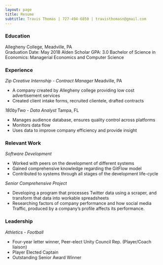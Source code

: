 ```yaml
---
layout: page
title: Resume
subtitle: Travis Thomas | 727-494-6850 | travisthomasn@gmail.com
---
```

### Education
Allegheny College, Meadville, PA                                                                                                        
Graduation Date: May 2018
Alden Scholar
GPA: 3.0
Bachelor of Science in Economics: Managerial Economics and Computer Science

### Experience
*Zip Creative Internship - Contract Manager*
Meadville, PA
- A company created by Allegheny college providing low cost advertisement services
-	Created client intake forms, recruited clientele, drafted contracts

*180byTwo - Data Analyst*
Tampa, FL
- Manages audience database, ensures quality control across platforms
- Monitors data flow
- Uses data to improve company efficiency and provide insight


### Relevant Work
*Software Development*
-	Worked with peers on the development of different systems
-	Gained comprehensive knowledge regarding the GitFlow model
-	Contributed to systems through all stages of the development life-cycle

*Senior Comprehensive Project*
-	Developing a program that processes Twitter data using a scraper, and transform that data into workable spreadsheets
-	Researching factors of company performance and how social media Traffic, produced by a company’s profile affects its performance.

### Leadership
*Athletics - Football*
-	Four-year letter winner, Peer-elect Unity Council Rep. (Player/Coach liaison)
-	Player Elected Captain
-	Outstanding Senior Award Winner
